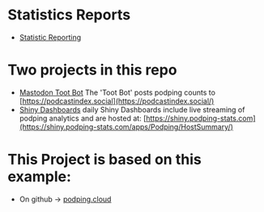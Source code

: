# Statistics Reports
- [Statistic Reporting](mastodon-toot-bot-hive/stats/index.md)

# Two projects in this repo
- [Mastodon Toot Bot](mastodon-toot-bot-hive)
The 'Toot Bot' posts podping counts to [https://podcastindex.social](https://podcastindex.social/)
- [Shiny Dashboards](web-dashboards) daily
Shiny Dashboards include live streaming of podping analytics and are hosted at:
[https://shiny.podping-stats.com](https://shiny.podping-stats.com/apps/Podping/HostSummary/)


# This Project is based on this example:
- On github -> [podping.cloud](https://github.com/Podcastindex-org/podping.cloud/tree/main/hive-watcher/examples/write-to-csv-analyze-with-R)